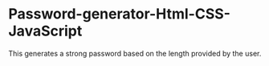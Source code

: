 # Password-generator-Html-CSS-JavaScript
This generates a strong password based on the length provided by the user.
